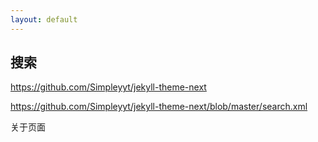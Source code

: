 ```yaml
---
layout: default
---
```

## 搜索

https://github.com/Simpleyyt/jekyll-theme-next

https://github.com/Simpleyyt/jekyll-theme-next/blob/master/search.xml

关于页面
